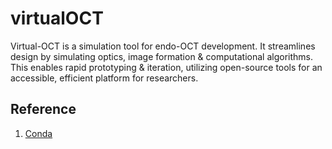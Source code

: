 # virtualOCT
Virtual-OCT is a simulation tool for endo-OCT development. It streamlines design by simulating optics, image formation &amp; computational algorithms. This enables rapid prototyping &amp; iteration, utilizing open-source tools for an accessible, efficient platform for researchers.

## Reference
1. [Conda](https://www.youtube.com/watch?v=sDCtY9Z1bqE)
